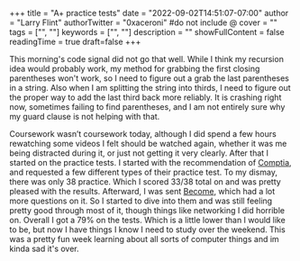 +++
title = "A+ practice tests"
date = "2022-09-02T14:51:07-07:00"
author = "Larry Flint"
authorTwitter = "0xaceroni" #do not include @
cover = ""
tags = ["", ""]
keywords = ["", ""]
description = ""
showFullContent = false
readingTime = true
draft=false
+++

This morning's code signal did not go that well. While I think my recursion idea would probably work, my method for grabbing the first closing parentheses won't work, so I need to figure out a grab the last parentheses in a string. Also when I am splitting the string into thirds, I need to figure out the proper way to add the last third back more reliably. It is crashing right now, sometimes failing to find parentheses, and I am not entirely sure why my guard clause is not helping with that.

Coursework wasn’t coursework today, although I did spend a few hours rewatching some videos I felt should be watched again, whether it was me being distracted during it, or just not getting it very clearly. After that I started on the practice tests. I started with the recommendation of [Comptia](https://www.comptia.org/training/resources/practice-tests), and requested a few different types of their practice test. To my dismay, there was only 38 practice. Which I scored 33/38 total on and was pretty pleased with the results. Afterward, I was sent [Become](https://uniontestprep.com/), which had a lot more questions on it. So I started to dive into them and was still feeling pretty good through most of it, though things like networking I did horrible on. Overall I got a 79% on the tests. Which is a little lower than I would like to be, but now I have things I know I need to study over the weekend. This was a pretty fun week learning about all sorts of computer things and im kinda sad it's over.
